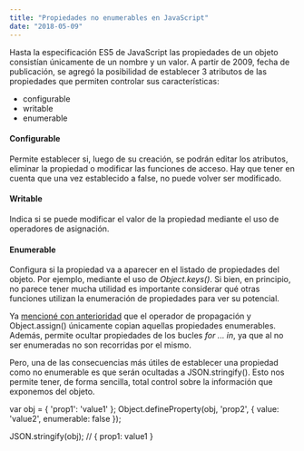 ```yaml
---
title: "Propiedades no enumerables en JavaScript"
date: "2018-05-09"
---
```


Hasta la especificación ES5 de JavaScript las propiedades de un objeto consistían únicamente de un nombre y un valor. A partir de 2009, fecha de publicación, se agregó la posibilidad de establecer 3 atributos de las propiedades que permiten controlar sus características:

- configurable
- writable
- enumerable

#### Configurable

Permite establecer si, luego de su creación, se podrán editar los atributos, eliminar la propiedad o modificar las funciones de acceso. Hay que tener en cuenta que una vez establecido a false, no puede volver ser modificado.

#### Writable

Indica si se puede modificar el valor de la propiedad mediante el uso de operadores de asignación.

#### Enumerable

Configura si la propiedad va a aparecer en el listado de propiedades del objeto. Por ejemplo, mediante el uso de _Object.keys()_. Si bien, en principio, no parece tener mucha utilidad es importante considerar qué otras funciones utilizan la enumeración de propiedades para ver su potencial.

Ya [mencioné con anterioridad](https://rvaccaro.com.ar/2018/05/05/limitaciones-y-diferencias-de-object-assign-y-el-operador-de-propagacion-en-javascript/) que el operador de propagación y Object.assign() únicamente copian aquellas propiedades enumerables. Además, permite ocultar propiedades de los bucles _for ... in_, ya que al no ser enumeradas no son recorridas por el mismo.

Pero, una de las consecuencias más útiles de establecer una propiedad como no enumerable es que serán ocultadas a JSON.stringify(). Esto nos permite tener, de forma sencilla, total control sobre la información que exponemos del objeto.

var obj = {
    'prop1': 'value1'
};
Object.defineProperty(obj, 'prop2', { value: 'value2', enumerable: false });

JSON.stringify(obj); // { prop1: value1 }
